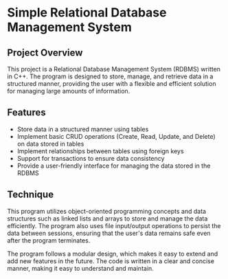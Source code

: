 # Simple Relational Database Management System
## Project Overview

This project is a Relational Database Management System (RDBMS) written in C++. The program is designed to store, manage, and retrieve data in a structured manner, providing the user with a flexible and efficient solution for managing large amounts of information.
## Features

- Store data in a structured manner using tables
- Implement basic CRUD operations (Create, Read, Update, and Delete) on data stored in tables
- Implement relationships between tables using foreign keys
- Support for transactions to ensure data consistency
- Provide a user-friendly interface for managing the data stored in the RDBMS

## Technique

This program utilizes object-oriented programming concepts and data structures such as linked lists and arrays to store and manage the data efficiently. The program also uses file input/output operations to persist the data between sessions, ensuring that the user's data remains safe even after the program terminates.

The program follows a modular design, which makes it easy to extend and add new features in the future. The code is written in a clear and concise manner, making it easy to understand and maintain.
